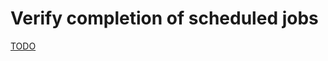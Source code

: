 # Verify completion of scheduled jobs

[TODO](https://github.com/simonesavi/lfcs/blob/master/OperationofRunningSystems.md#verify-completion-of-scheduled-jobs)